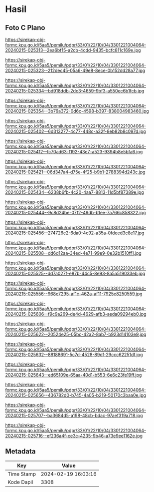 # Hasil

## Foto C Plano

https://sirekap-obj-formc.kpu.go.id/5aa5/pemilu/pdpr/33/01/22/10/04/3301221004064-20240215-025313--2ea6bf15-a2cb-4cdd-9435-bcfc811c169e.jpg

https://sirekap-obj-formc.kpu.go.id/5aa5/pemilu/pdpr/33/01/22/10/04/3301221004064-20240215-025323--212dec45-05a6-49e8-8ece-0b152dd28a77.jpg

https://sirekap-obj-formc.kpu.go.id/5aa5/pemilu/pdpr/33/01/22/10/04/3301221004064-20240215-025334--bd918ddb-2dc3-4659-9bf3-a550ec6b1fcb.jpg

https://sirekap-obj-formc.kpu.go.id/5aa5/pemilu/pdpr/33/01/22/10/04/3301221004064-20240215-025354--3b76a372-0d6c-4598-b397-838004983460.jpg

https://sirekap-obj-formc.kpu.go.id/5aa5/pemilu/pdpr/33/01/22/10/04/3301221004064-20240215-025402--6d313277-4c77-448c-a32f-8eb82b8c097d.jpg

https://sirekap-obj-formc.kpu.go.id/5aa5/pemilu/pdpr/33/01/22/10/04/3301221004064-20240215-025412--fc70ad63-f192-43e7-a523-9394b8e5bfa6.jpg

https://sirekap-obj-formc.kpu.go.id/5aa5/pemilu/pdpr/33/01/22/10/04/3301221004064-20240215-025421--06d347a4-d75e-4f25-b9b1-2788394d243c.jpg

https://sirekap-obj-formc.kpu.go.id/5aa5/pemilu/pdpr/33/01/22/10/04/3301221004064-20240215-025434--6238b6fb-4c20-4aa7-8813-11d5bf87389e.jpg

https://sirekap-obj-formc.kpu.go.id/5aa5/pemilu/pdpr/33/01/22/10/04/3301221004064-20240215-025444--9c8d24be-07f2-49db-b1ee-7a766c858322.jpg

https://sirekap-obj-formc.kpu.go.id/5aa5/pemilu/pdpr/33/01/22/10/04/3301221004064-20240215-025456--274726c2-6da0-4c92-a35a-0fdeed3c8e17.jpg

https://sirekap-obj-formc.kpu.go.id/5aa5/pemilu/pdpr/33/01/22/10/04/3301221004064-20240215-025508--dd6d12aa-34ed-4e71-99e9-0e32b1510ff1.jpg

https://sirekap-obj-formc.kpu.go.id/5aa5/pemilu/pdpr/33/01/22/10/04/3301221004064-20240215-025525--dd7a027f-e87b-44c5-8e93-8a5a519033eb.jpg

https://sirekap-obj-formc.kpu.go.id/5aa5/pemilu/pdpr/33/01/22/10/04/3301221004064-20240215-025556--968e7295-af1c-462a-af11-7925e8250559.jpg

https://sirekap-obj-formc.kpu.go.id/5aa5/pemilu/pdpr/33/01/22/10/04/3301221004064-20240215-025606--f9c9a269-de4d-4629-afb3-aeda09294eb0.jpg

https://sirekap-obj-formc.kpu.go.id/5aa5/pemilu/pdpr/33/01/22/10/04/3301221004064-20240215-025622--20524e25-05bc-42a2-8ab7-b923d14103e9.jpg

https://sirekap-obj-formc.kpu.go.id/5aa5/pemilu/pdpr/33/01/22/10/04/3301221004064-20240215-025632--88188691-5c7d-4528-89df-29ccc62251df.jpg

https://sirekap-obj-formc.kpu.go.id/5aa5/pemilu/pdpr/33/01/22/10/04/3301221004064-20240215-025643--ed65109e-65aa-40d1-b553-6e6c23fe19ff.jpg

https://sirekap-obj-formc.kpu.go.id/5aa5/pemilu/pdpr/33/01/22/10/04/3301221004064-20240215-025656--436782d0-b745-4a05-b219-50170c3baa0e.jpg

https://sirekap-obj-formc.kpu.go.id/5aa5/pemilu/pdpr/33/01/22/10/04/3301221004064-20240215-025707--ba3684d5-a198-48cb-bdac-97aef319a718.jpg

https://sirekap-obj-formc.kpu.go.id/5aa5/pemilu/pdpr/33/01/22/10/04/3301221004064-20240215-025716--ef236a4f-ce3c-4235-9b46-a73e9ee1162e.jpg


## Metadata

| Key        | Value               |
| ---------- | ------------------- |
| Time Stamp | 2024-02-19 16:03:16 |
| Kode Dapil | 3308                |



